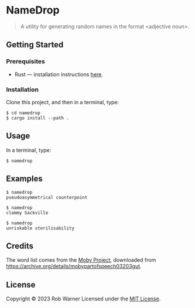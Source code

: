 # NameDrop

> A utility for generating random names in the format &lt;adjective noun&gt;.

## Getting Started

### Prerequisites

* Rust &mdash; installation instructions [here](https://www.rust-lang.org/tools/install).

### Installation

Clone this project, and then in a terminal, type:

```console
$ cd namedrop
$ cargo install --path .
```

## Usage

In a terminal, type:

```console
$ namedrop
```

## Examples

```console
$ namedrop
pseudoasymmetrical counterpoint

$ namedrop
clammy Sackville

$ namedrop
unriskable sterilisability
```

## Credits

The word list comes from the [Moby Project](https://en.wikipedia.org/wiki/Moby_Project), downloaded from <https://archive.org/details/mobypartofspeech03203gut>.

## License

Copyright &copy; 2023 Rob Warner
Licensed under the [MIT License](https://hoop33.mit-license.org/).
